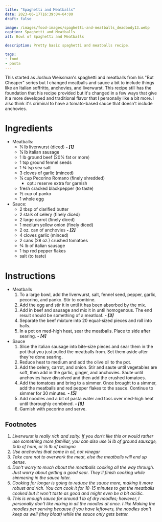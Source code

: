 ```yaml
---
title: "Spaghetti and Meatballs"
date: 2023-06-17T16:39:04-04:00
draft: false

image: /images/food-images/spaghetti-and-meatballs_deadbody13.webp
caption: Spaghetti and Meatballs
alt: Bowl of Spaghetti and Meatballs

description: Pretty basic spaghetti and meatballs recipe. 

tags:
- food
- pasta
---
```


This started as Joshua Weissman's spaghetti and meatballs from his "But Cheaper" series but I changed meatballs and sauce a bit to include things like an Italian soffritto, anchovies, and liverwurst. This recipe still has the foundation that his recipe provided but it's changed in a few ways that give it a more developed and traditional flavor that I personally like a bit more. I also think it's criminal to have a tomato-based sauce that doesn't include anchovies.

# Ingredients
- Meatballs:
    - &frac14; lb liverwurst (diced) ***- [1]***
    - &frac14; lb italian sausage
    - 1 lb ground beef (20% fat or more)
    - 1 tsp ground fennel seeds
    - 1 &frac34; tsp sea salt
    - 3 cloves of garlic (minced)
    - &frac14; cup Pecorino Romano (finely shredded)
        - opt.: reserve extra for garnish
    - fresh cracked blackpepper (to taste)
    - &frac12; cup of panko
    - 1 whole egg
- Sauce:
    - 2 tbsp of clarified butter
    - 2 stalk of celery (finely diced)
    - 2 large carrot (finely diced)
    - 1 medium yellow onion (finely diced)
    - 2 oz. can of anchovies ***- [2]***
    - 4 cloves garlic (minced)
    - 2 cans (28 oz.) crushed tomatoes
    - &frac34; lb of italian sausage
    - 1 tsp red pepper flakes
    - salt (to taste)

# Instructions
- Meatballs
    1. To a large bowl, add the liverwurst, salt, fennel seed, pepper, garlic, pecorino, and panko. Stir to combine.
    1. Add the egg and stir it in until it has been absorbed by the mix.
    1. Add in beef and sausage and mix it in until homogenous. The end result should be something of a meatloaf. ***- [3]***
    1. Separate the beef mixture into 20 equal-sized pieces and roll into balls.
    1. In a pot on med-high heat, sear the meatballs. Place to side after searing. ***- [4]***
- Sauce
    1. Slice the italian sausage into bite-size pieces and sear them in the pot that you just pulled the meatballs from. Set them aside after they're done searing.
    1. Reduce heat to medium and add the olive oil to the pot.
    1. Add the celery, carrot, and onion. Stir and saute until vegetables are soft, then add in the garlic, ginger, and anchovies. Saute until anchovies have dissolved and then add the crushed tomatoes.
    1. Add the tomatoes and bring to a simmer. Once brought to a simmer, add the meatballs and red pepper flakes to the sauce. Continue to simmer for 30 minutes. ***- [5]***
    1. Add noodles and a bit of pasta water and toss over med-high heat until thoroughly combined. ***- [6]***
    1. Garnish with pecorino and serve.

## Footnotes
1. *Liverwurst is really rich and salty. If you don't like this or would rather use something more familiar, you can also use &frac14; lb of ground sausage, &frac14; lb of ham, or &frac18; lb of bologna*
2. *Use anchovies that come in oil, not vinegar*
3. *Take care not to overwork the meat, else the meatballs will end up dense.*
4. *Don't worry to much about the meatballs cooking all the way through. Just worry about getting a good sear. They'll finish cooking while simmering in the sauce later.*
5. *Cooking for longer is going to reduce the sauce more, making it more robust and rich. You can cook it for 10-15 minutes to get the meatballs cooked but it won't taste as good and might even be a bit acidic.*
6. *This is enough sauce for around 1 lb of dry noodles; however, I personally don't like mixing in all the noodles at once. I like Making the noodles per serving because if you have leftovers, the noodles don't keep as well (they bloat) while the sauce only gets better.*
